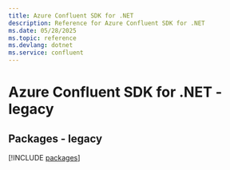 ```yaml
---
title: Azure Confluent SDK for .NET
description: Reference for Azure Confluent SDK for .NET
ms.date: 05/28/2025
ms.topic: reference
ms.devlang: dotnet
ms.service: confluent
---
```

# Azure Confluent SDK for .NET - legacy
## Packages - legacy
[!INCLUDE [packages](confluent-index.md)]